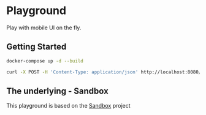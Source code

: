 # Playground

Play with mobile UI on the fly.

## Getting Started

```bash
docker-compose up -d --build
```

```bash
curl -X POST -H 'Content-Type: application/json' http://localhost:8080/api/render -d '{"options":{"debug":true}}'
```

## The underlying - Sandbox

This playground is based on the [Sandbox](https://github.com/johnsonlee/sandbox) project
